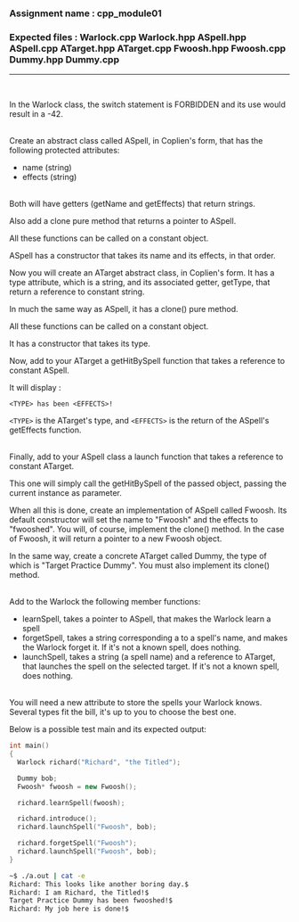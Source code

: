 ### Assignment name  : cpp_module01
### Expected files   : Warlock.cpp Warlock.hpp ASpell.hpp ASpell.cpp ATarget.hpp ATarget.cpp Fwoosh.hpp Fwoosh.cpp Dummy.hpp Dummy.cpp
--------------------------------------------------------------------------------
<br>

In the Warlock class, the switch statement is FORBIDDEN and its use would
result in a -42.
<br></br>

Create an abstract class called ASpell, in Coplien's form, that has the
following protected attributes:
* name (string)
* effects (string)
<br></br>

Both will have getters (getName and getEffects) that return strings.
<br>

Also add a clone pure method that returns a pointer to ASpell.
<br>

All these functions can be called on a constant object.
<br>

ASpell has a constructor that takes its name and its effects, in that order.
<br>

Now you will create an ATarget abstract class, in Coplien's form. It has a type
attribute, which is a string, and its associated getter, getType, that return a
reference to constant string.
<br>

In much the same way as ASpell, it has a clone() pure method.
<br>

All these functions can be called on a constant object.
<br>

It has a constructor that takes its type.
<br>

Now, add to your ATarget a getHitBySpell function that takes a reference to
constant ASpell.
<br>

It will display :

`<TYPE> has been <EFFECTS>!`

`<TYPE>` is the ATarget's type, and `<EFFECTS>` is the return of the ASpell's
getEffects function.
<br></br>

Finally, add to your ASpell class a launch function that takes a reference to
constant ATarget.
<br>

This one will simply call the getHitBySpell of the passed object, passing the
current instance as parameter.
<br>

When all this is done, create an implementation of ASpell called Fwoosh. Its
default constructor will set the name to "Fwoosh" and the effects to
"fwooshed". You will, of course, implement the clone() method. In the case of
Fwoosh, it will return a pointer to a new Fwoosh object.
<br>

In the same way, create a concrete ATarget called Dummy, the type of which
is "Target Practice Dummy". You must also implement its clone() method.
<br></br>

Add to the Warlock the following member functions:

* learnSpell, takes a pointer to ASpell, that makes the Warlock learn a spell
* forgetSpell, takes a string corresponding a to a spell's name, and makes the
  Warlock forget it. If it's not a known spell, does nothing.
* launchSpell, takes a string (a spell name) and a reference to ATarget, that
  launches the spell on the selected target. If it's not a known spell, does
  nothing.
<br></br>

You will need a new attribute to store the spells your Warlock knows. Several
types fit the bill, it's up to you to choose the best one.
<br>

Below is a possible test main and its expected output:
```cpp
int main()
{
  Warlock richard("Richard", "the Titled");

  Dummy bob;
  Fwoosh* fwoosh = new Fwoosh();

  richard.learnSpell(fwoosh);

  richard.introduce();
  richard.launchSpell("Fwoosh", bob);

  richard.forgetSpell("Fwoosh");
  richard.launchSpell("Fwoosh", bob);
}
```

```bash
~$ ./a.out | cat -e
Richard: This looks like another boring day.$
Richard: I am Richard, the Titled!$
Target Practice Dummy has been fwooshed!$
Richard: My job here is done!$
```

